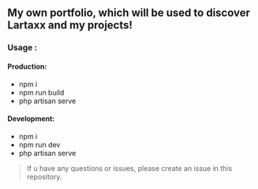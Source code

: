 ## My own portfolio, which will be used to discover Lartaxx and my projects! 

### Usage :

#### Production: 
- npm i
- npm run build
- php artisan serve

#### Development: 
- npm i
- npm run dev
- php artisan serve

> If u have any questions or issues, please create an issue in this repository.
